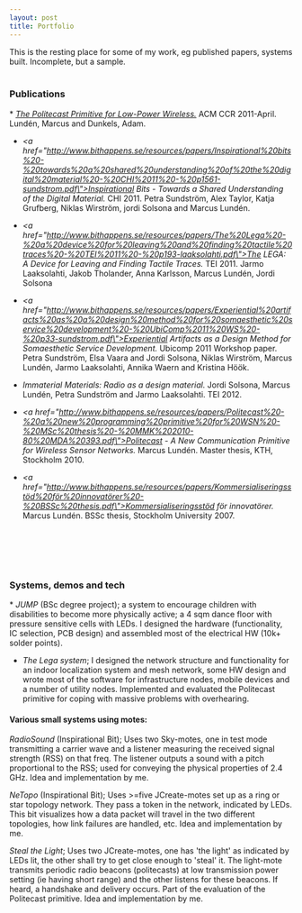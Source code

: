 ```yaml
---
layout: post
title: Portfolio
---
```


This is the resting place for some of my work, eg published papers, systems built. Incomplete, but a sample.
<br></br>

<h3>Publications</h3>
* <em><a href=\"http://www.bithappens.se/resources/papers/The%20politecast%20communication%20primitive%20for%20low-power%20wireless%20-%20ACM%20CCR%2011-04%20-%20p31-lunden.pdf\">The Politecast Primitive for Low-Power Wireless.</a></em> ACM CCR 2011-April. Lundén, Marcus and Dunkels, Adam.

* <em><a href=\"http://www.bithappens.se/resources/papers/Inspirational%20bits%20-%20towards%20a%20shared%20understanding%20of%20the%20digital%20material%20-%20CHI%2011%20-%20p1561-sundstrom.pdf\">Inspirational Bits - Towards a Shared Understanding of the Digital Material.</a></em> CHI 2011. Petra Sundström, Alex Taylor, Katja Grufberg, Niklas Wirström, jordi Solsona and Marcus Lundén.

* <em><a href=\"http://www.bithappens.se/resources/papers/The%20Lega%20-%20a%20device%20for%20leaving%20and%20finding%20tactile%20traces%20-%20TEI%2011%20-%20p193-laaksolahti.pdf\">The LEGA: A Device for Leaving and Finding Tactile Traces.</a></em> TEI 2011. Jarmo Laaksolahti, Jakob Tholander, Anna Karlsson, Marcus Lundén, Jordi Solsona

* <em><a href=\"http://www.bithappens.se/resources/papers/Experiential%20artifacts%20as%20a%20design%20method%20for%20somaesthetic%20service%20development%20-%20UbiComp%2011%20WS%20-%20p33-sundstrom.pdf\">Experiential Artifacts as a Design Method for Somaesthetic Service Development.</a></em> Ubicomp 2011 Workshop paper. Petra Sundström, Elsa Vaara and Jordi Solsona, Niklas Wirström, Marcus Lundén, Jarmo Laaksolahti, Annika Waern and Kristina Höök.

* <em>Immaterial Materials: Radio as a design material.</em> Jordi Solsona, Marcus Lundén, Petra Sundström and Jarmo Laaksolahti. TEI 2012.

* <em><a href=\"http://www.bithappens.se/resources/papers/Politecast%20-%20a%20new%20programming%20primitive%20for%20WSN%20-%20MSc%20thesis%20-%20MMK%202010-80%20MDA%20393.pdf\">Politecast - A New Communication Primitive for Wireless Sensor Networks.</a></em> Marcus Lundén. Master thesis, KTH, Stockholm 2010.

* <em><a href=\"http://www.bithappens.se/resources/papers/Kommersialiseringsstöd%20för%20innovatörer%20-%20BSSc%20thesis.pdf\">Kommersialiseringsstöd för innovatörer.</a></em> Marcus Lundén. BSSc thesis, Stockholm University 2007.

<br></br>
<br></br>

<h3>Systems, demos and tech</h3>
* <em>JUMP</em> (BSc degree project); a system to encourage children with disabilities to become more physically active; a 4 sqm dance floor with pressure sensitive cells with LEDs. I designed the hardware (functionality, IC selection, PCB design) and assembled most of the electrical HW (10k+ solder points).

* <em>The Lega system</em>; I designed the network structure and functionality for an indoor localization system and mesh network, some HW design and wrote most of the software for infrastructure nodes, mobile devices and a number of utility nodes. Implemented and evaluated the Politecast primitive for coping with massive problems with overhearing.

<h4>Various small systems using motes:</h4>
<em>RadioSound</em> (Inspirational Bit); Uses two Sky-motes, one in test mode transmitting a carrier wave and a listener measuring the received signal strength (RSS) on that freq. The listener outputs a sound with a pitch proportional to the RSS; used for conveying the physical properties of 2.4 GHz. Idea and implementation by me.

<em>NeTopo</em> (Inspirational Bit); Uses &gt;=five JCreate-motes set up as a ring or star topology network. They pass a token in the network, indicated by LEDs. This bit visualizes how a data packet will travel in the two different topologies, how link failures are handled, etc. Idea and implementation by me.

<em>Steal the Light</em>; Uses two JCreate-motes, one has \'the light\' as indicated by LEDs lit, the other shall try to get close enough to \'steal\' it. The light-mote transmits periodic radio beacons (politecasts) at low transmission power setting (ie having short range) and the other listens for these beacons. If heard, a handshake and delivery occurs. Part of the evaluation of the Politecast primitive. Idea and implementation by me.